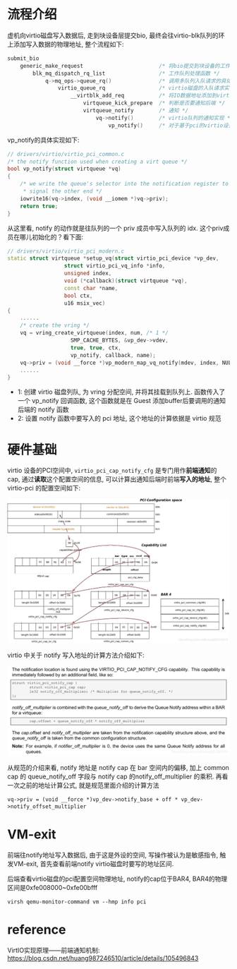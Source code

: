 
# 流程介绍

虚机向virtio磁盘写入数据后, 走到块设备层提交bio, 最终会往virtio-blk队列的环上添加写入数据的物理地址, 整个流程如下:

```cpp
submit_bio
	generic_make_request						/* 将bio提交到块设备的工作队列上去 */
		blk_mq_dispatch_rq_list					/* 工作队列处理函数 */
			q->mq_ops->queue_rq()				/* 调用多队列入队请求的具体实现 */
				virtio_queue_rq					/* virtio磁盘的入队请求实现 */
					__virtblk_add_req			/* 将IO数据地址添加到virtio的队列上 */
						virtqueue_kick_prepare	/* 判断是否要通知后端 */
						virtqueue_notify		/* 通知 */
							vq->notify()		/* virtio队列的通知实现 */
								vp_notify()		/* 对于基于pci的virtio设备, 最终调用该函数实现通知 */
```

vp_notify的具体实现如下:

```cpp
// drivers/virtio/virtio_pci_common.c
/* the notify function used when creating a virt queue */
bool vp_notify(struct virtqueue *vq)
{
    /* we write the queue's selector into the notification register to
     * signal the other end */
    iowrite16(vq->index, (void __iomem *)vq->priv);
    return true;
}
```

从这里看, notify 的动作就是往队列的一个 priv 成员中写入队列的 idx. 这个priv成员在哪儿初始化的？看下面:

```cpp
// drivers/virtio/virtio_pci_modern.c
static struct virtqueue *setup_vq(struct virtio_pci_device *vp_dev,
				  struct virtio_pci_vq_info *info,
				  unsigned index,
				  void (*callback)(struct virtqueue *vq),
				  const char *name,
				  bool ctx,
				  u16 msix_vec)
{
    ......
	/* create the vring */
	vq = vring_create_virtqueue(index, num, /* 1 */
				    SMP_CACHE_BYTES, &vp_dev->vdev,
				    true, true, ctx,
				    vp_notify, callback, name);
    vq->priv = (void __force *)vp_modern_map_vq_notify(mdev, index, NULL); /* 2 */
    ......
}
```

* 1: 创建 virtio 磁盘列队, 为 vring 分配空间, 并将其挂载到队列上. 函数传入了一个 vp_notify 回调函数, 这个函数就是在 Guest 添加buffer后要调用的通知后端的 notify 函数
* 2: 设置 notify 函数中要写入的 pci 地址, 这个地址的计算依据是 virtio 规范

# 硬件基础

virtio 设备的PCI空间中, `virtio_pci_cap_notify_cfg` 是专门用作**前端通知**的 cap, 通过**读取**这个配置空间的信息, 可以计算出通知后端时前端**写入的地址**, 整个 virtio-pci 的配置空间如下:

![2022-05-23-11-17-47.png](./images/2022-05-23-11-17-47.png)

virtio 中关于 notify 写入地址的计算方法介绍如下:

![2022-05-23-12-54-18.png](./images/2022-05-23-12-54-18.png)

从规范的介绍来看, notify 地址是 notify cap 在 bar 空间内的偏移, 加上 common cap 的 queue_notify_off 字段与 notify cap 的notify_off_multiplier 的乘积. 再看一次之前的地址计算公式, 就是规范里面介绍的计算方法

```
vq->priv = (void __force *)vp_dev->notify_base + off * vp_dev->notify_offset_multiplier
```

# VM-exit

前端往notify地址写入数据后, 由于这是外设的空间, 写操作被认为是敏感指令, 触发VM-exit, 首先查看前端notify virtio磁盘时要写的地址区间.

后端查看virtio磁盘的pci配置空间物理地址, notify的cap位于BAR4, BAR4的物理区间是0xfe008000~0xfe00bfff

```
virsh qemu-monitor-command vm --hmp info pci
```

# reference

VirtIO实现原理——前端通知机制: https://blog.csdn.net/huang987246510/article/details/105496843


